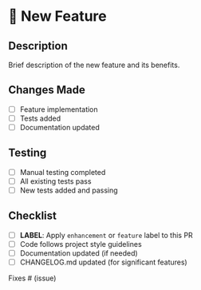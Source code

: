 <!-- 
🚀 NEW FEATURE TEMPLATE
Please apply the "enhancement" or "feature" label after creating this PR
-->

# 🚀 New Feature

## Description
Brief description of the new feature and its benefits.

## Changes Made
- [ ] Feature implementation
- [ ] Tests added
- [ ] Documentation updated

## Testing
- [ ] Manual testing completed
- [ ] All existing tests pass
- [ ] New tests added and passing

## Checklist
- [ ] **LABEL**: Apply `enhancement` or `feature` label to this PR
- [ ] Code follows project style guidelines
- [ ] Documentation updated (if needed)
- [ ] CHANGELOG.md updated (for significant features)

Fixes # (issue)

